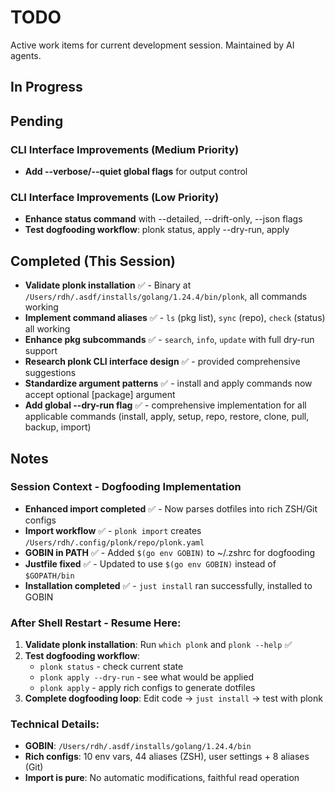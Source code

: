 # TODO

Active work items for current development session. Maintained by AI agents.

## In Progress

## Pending

### CLI Interface Improvements (Medium Priority)  
- **Add --verbose/--quiet global flags** for output control

### CLI Interface Improvements (Low Priority)
- **Enhance status command** with --detailed, --drift-only, --json flags
- **Test dogfooding workflow**: plonk status, apply --dry-run, apply

## Completed (This Session)
- **Validate plonk installation** ✅ - Binary at `/Users/rdh/.asdf/installs/golang/1.24.4/bin/plonk`, all commands working
- **Implement command aliases** ✅ - `ls` (pkg list), `sync` (repo), `check` (status) all working
- **Enhance pkg subcommands** ✅ - `search`, `info`, `update` with full dry-run support
- **Research plonk CLI interface design** ✅ - provided comprehensive suggestions
- **Standardize argument patterns** ✅ - install and apply commands now accept optional [package] argument
- **Add global --dry-run flag** ✅ - comprehensive implementation for all applicable commands (install, apply, setup, repo, restore, clone, pull, backup, import)

## Notes

### Session Context - Dogfooding Implementation
- **Enhanced import completed** ✅ - Now parses dotfiles into rich ZSH/Git configs
- **Import workflow** ✅ - `plonk import` creates `/Users/rdh/.config/plonk/repo/plonk.yaml` 
- **GOBIN in PATH** ✅ - Added `$(go env GOBIN)` to ~/.zshrc for dogfooding
- **Justfile fixed** ✅ - Updated to use `$(go env GOBIN)` instead of `$GOPATH/bin`
- **Installation completed** ✅ - `just install` ran successfully, installed to GOBIN

### After Shell Restart - Resume Here:
1. **Validate plonk installation**: Run `which plonk` and `plonk --help` ✅
2. **Test dogfooding workflow**: 
   - `plonk status` - check current state
   - `plonk apply --dry-run` - see what would be applied  
   - `plonk apply` - apply rich configs to generate dotfiles
3. **Complete dogfooding loop**: Edit code → `just install` → test with plonk

### Technical Details:
- **GOBIN**: `/Users/rdh/.asdf/installs/golang/1.24.4/bin` 
- **Rich configs**: 10 env vars, 44 aliases (ZSH), user settings + 8 aliases (Git)
- **Import is pure**: No automatic modifications, faithful read operation